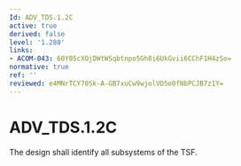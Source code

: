 ```yaml
---
Id: ADV_TDS.1.2C
active: true
derived: false
level: '1.280'
links:
- ACOM-043: 60Y05cXOjDWtWSqbtnpo5Gh8i6UkGvii6CChF1H4zSo=
normative: true
ref: ''
reviewed: e4MNrTCY70Sk-A-GB7xuCw9wjolVD5o0fNbPCJB7z1Y=
---
```


# ADV_TDS.1.2C

The design shall identify all subsystems of the TSF.